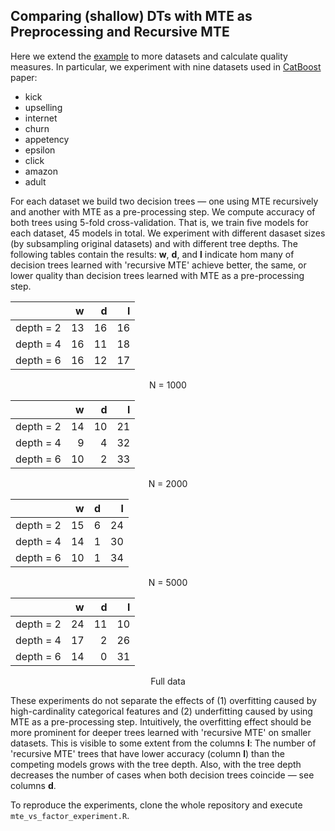 ## Comparing (shallow) DTs with MTE as Preprocessing and Recursive MTE

Here we extend the [example](https://github.com/Arzik1987/Mean_Target_Encoder/tree/main/rpart_demo) to more datasets and calculate quality measures. 
In particular, we experiment with nine datasets used in [CatBoost](https://proceedings.neurips.cc/paper/2018/hash/14491b756b3a51daac41c24863285549-Abstract.html) paper:

- kick
- upselling
- internet
- churn
- appetency
- epsilon
- click
- amazon
- adult

For each dataset we build two decision trees &mdash; one using MTE recursively and another with MTE as a pre-processing step.
We compute accuracy of both trees using 5-fold cross-validation. 
That is, we train five models for each dataset, 45 models in total.
We experiment with different dasaset sizes (by subsampling original datasets) and with different tree depths.
The following tables contain the results: **w**, **d**, and **l** indicate hom many of decision trees learned with 'recursive MTE' achieve better, the same, or lower quality than decision trees learned with MTE as a pre-processing step.

<div align="center">

|          |  w|  d|  l|
|:---------|--:|--:|--:|
|depth = 2 | 13| 16| 16|
|depth = 4 | 16| 11| 18|
|depth = 6 | 16| 12| 17|

N = 1000

|          |  w|  d|  l|
|:---------|--:|--:|--:|
|depth = 2 | 14| 10| 21|
|depth = 4 |  9|  4| 32|
|depth = 6 | 10|  2| 33|

N = 2000

|          |  w|  d|  l|
|:---------|--:|--:|--:|
|depth = 2 | 15|  6| 24|
|depth = 4 | 14|  1| 30|
|depth = 6 | 10|  1| 34|

N = 5000

|          |  w|  d|  l|
|:---------|--:|--:|--:|
|depth = 2 | 24| 11| 10|
|depth = 4 | 17|  2| 26|
|depth = 6 | 14|  0| 31|

Full data

</div>

These experiments do not separate the effects of (1) overfitting caused by high-cardinality categorical features and (2) underfitting caused by using MTE as a pre-processing step. 
Intuitively, the overfitting effect should be more prominent for deeper trees learned with 'recursive MTE' on smaller datasets. 
This is visible to some extent from the columns **l**:
The number of 'recursive MTE' trees that have lower accuracy (column **l**) than the competing models grows with the tree depth.
Also, with the tree depth decreases the number of cases when both decision trees coincide &mdash; see columns **d**.



To reproduce the experiments, clone the whole repository and execute `mte_vs_factor_experiment.R`.